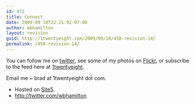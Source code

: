 ```yaml
---
id: 472
title: Connect
date: 2009-09-10T22:21:02-07:00
author: wbhamilton
layout: revision
guid: http://1twentyeight.com/2009/09/10/458-revision-14/
permalink: /458-revision-14/
---
```

You can follow me on [twitter](http://twitter.com/wbhamilton), see some of my photos on [Flickr](http://www.flickr.com/photos/thehuddle/), or subscribe to the feed here at [1twentyeight](http://feeds2.feedburner.com/1twentyeight).

Email me ~ brad <span class="low">at</span> 1twentyeight <span class="low">dot</span> com.

<ul class="connect">
  <li>
    Hosted <span class="low">on</span> <a title="Great Hosting" href="http://www.site5.com/in.php?id=17679">Site5</a>.
  </li>
  <li class="twitter32">
    <a href="http://twitter.com/wbhamilton">http://twitter.com/wbhamilton</li> </ul>